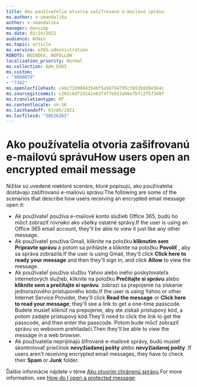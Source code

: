 ```yaml
---
title: Ako používatelia otvoria zašifrovanú e-mailovú správu
ms.author: v-smandalika
author: v-smandalika
manager: dansimp
ms.date: 02/24/2021
audience: Admin
ms.topic: article
ms.service: o365-administration
ROBOTS: NOINDEX, NOFOLLOW
localization_priority: Normal
ms.collection: Adm_O365
ms.custom:
- "9000078"
- "7342"
ms.openlocfilehash: c48c71b9084354bf5a56794795c7653b8d8e5b4c
ms.sourcegitcommit: c202c0df2d141e63f4f7eb13a56efbfc2f57348f
ms.translationtype: MT
ms.contentlocale: sk-SK
ms.lasthandoff: 03/05/2021
ms.locfileid: "50526265"
---
```

# <a name="how-users-open-an-encrypted-email-message"></a><span data-ttu-id="b147b-102">Ako používatelia otvoria zašifrovanú e-mailovú správu</span><span class="sxs-lookup"><span data-stu-id="b147b-102">How users open an encrypted email message</span></span>

<span data-ttu-id="b147b-103">Nižšie sú uvedené niektoré scenáre, ktoré popisujú, ako používatelia dostávajú zašifrovanú e-mailovú správu:</span><span class="sxs-lookup"><span data-stu-id="b147b-103">The following are some of the scenarios that describe how users receiving an encrypted email message open it:</span></span>

- <span data-ttu-id="b147b-104">Ak používateľ používa e-mailové konto služieb Office 365, budú ho môcť zobraziť rovnako ako všetky ostatné správy.</span><span class="sxs-lookup"><span data-stu-id="b147b-104">If the user is using an Office 365 email account, they'll be able to view it just like any other message.</span></span>
- <span data-ttu-id="b147b-105">Ak používateľ používa Gmail, kliknite na položku **kliknutím sem Pripravte správu** a potom sa prihláste a kliknite na položku **Povoliť** , aby sa správa zobrazila.</span><span class="sxs-lookup"><span data-stu-id="b147b-105">If the user is using Gmail, they'll click **Click here to ready your message** and then they'll sign in, and click **Allow** to view the message.</span></span>
- <span data-ttu-id="b147b-106">Ak používateľ používa službu Yahoo alebo iného poskytovateľa internetových služieb, kliknite na položku **Prečítajte si správu** alebo **kliknite sem a prečítajte si správu**. zobrazí sa prepojenie na získanie jednorazového prístupového kódu.</span><span class="sxs-lookup"><span data-stu-id="b147b-106">If the user is using Yahoo or other Internet Service Provider, they'll click **Read the message** or **Click here to read your message**; they'll see a link to get a one-time passcode.</span></span> <span data-ttu-id="b147b-107">Budete musieť kliknúť na prepojenie, aby ste získali prístupový kód, a potom zadajte prístupový kód.</span><span class="sxs-lookup"><span data-stu-id="b147b-107">They'll need to click the link to get the passcode, and then enter the passcode.</span></span> <span data-ttu-id="b147b-108">Potom bude môcť zobraziť správu vo webovom prehliadači.</span><span class="sxs-lookup"><span data-stu-id="b147b-108">Then they'll be able to view the message in a web browser.</span></span>
- <span data-ttu-id="b147b-109">Ak používatelia neprijímajú šifrované e-mailové správy, budú musieť skontrolovať priečinok **nevyžiadanej pošty** alebo **nevyžiadanej pošty** .</span><span class="sxs-lookup"><span data-stu-id="b147b-109">If users aren't receiving encrypted email messages, they have to check their **Spam** or **Junk** folder.</span></span>

<span data-ttu-id="b147b-110">Ďalšie informácie nájdete v téme [Ako otvorím chránenú správu](https://support.microsoft.com/topic/how-do-i-open-a-protected-message-1157a286-8ecc-4b1e-ac43-2a608fbf3098).</span><span class="sxs-lookup"><span data-stu-id="b147b-110">For more information, see [How do I open a protected message](https://support.microsoft.com/topic/how-do-i-open-a-protected-message-1157a286-8ecc-4b1e-ac43-2a608fbf3098).</span></span>